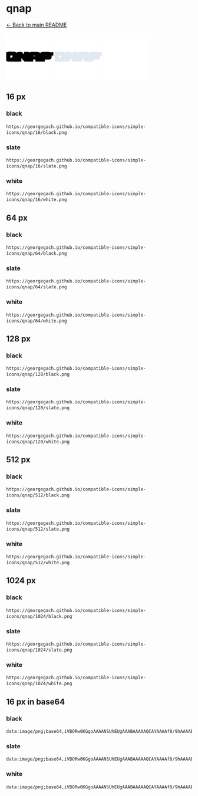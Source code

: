 # qnap

[← Back to main README](../../README.md)


<img src="./128/black.png" width="128" alt="qnap black icon" />
<img src="./128/slate.png" width="128" alt="qnap slate icon" />
<img src="./128/white.png" width="128" alt="qnap white icon" />

## 16 px

### black
```
https://georgegach.github.io/compatible-icons/simple-icons/qnap/16/black.png
```

### slate
```
https://georgegach.github.io/compatible-icons/simple-icons/qnap/16/slate.png
```

### white
```
https://georgegach.github.io/compatible-icons/simple-icons/qnap/16/white.png
```

## 64 px

### black
```
https://georgegach.github.io/compatible-icons/simple-icons/qnap/64/black.png
```

### slate
```
https://georgegach.github.io/compatible-icons/simple-icons/qnap/64/slate.png
```

### white
```
https://georgegach.github.io/compatible-icons/simple-icons/qnap/64/white.png
```

## 128 px

### black
```
https://georgegach.github.io/compatible-icons/simple-icons/qnap/128/black.png
```

### slate
```
https://georgegach.github.io/compatible-icons/simple-icons/qnap/128/slate.png
```

### white
```
https://georgegach.github.io/compatible-icons/simple-icons/qnap/128/white.png
```

## 512 px

### black
```
https://georgegach.github.io/compatible-icons/simple-icons/qnap/512/black.png
```

### slate
```
https://georgegach.github.io/compatible-icons/simple-icons/qnap/512/slate.png
```

### white
```
https://georgegach.github.io/compatible-icons/simple-icons/qnap/512/white.png
```

## 1024 px

### black
```
https://georgegach.github.io/compatible-icons/simple-icons/qnap/1024/black.png
```

### slate
```
https://georgegach.github.io/compatible-icons/simple-icons/qnap/1024/slate.png
```

### white
```
https://georgegach.github.io/compatible-icons/simple-icons/qnap/1024/white.png
```

## 16 px in base64

### black
```
data:image/png;base64,iVBORw0KGgoAAAANSUhEUgAAABAAAAAQCAYAAAAf8/9hAAAABmJLR0QA/wD/AP+gvaeTAAAAkElEQVQ4je3PPQ4BARDF8d8WIr62UQiJs+wFdEoH0LmJ1gVEIXEJd9BolFSIKNZusJq5A4V/Msm8eZnJG/58nwQbDPDGFhlWGOGMHjrIscQELZxwSPDCHl00UcMTV/RRRt9Ginv4KXZCHFFE3UKX4eV4xGIVusIFWYI1hpGkiAQzzGPWwBSLOFrHON778xN8AKioKAQnGWaHAAAAAElFTkSuQmCC
```

### slate
```
data:image/png;base64,iVBORw0KGgoAAAANSUhEUgAAABAAAAAQCAYAAAAf8/9hAAAABmJLR0QA/wD/AP+gvaeTAAAAx0lEQVQ4je3QPy7DcRyH8ef90Ub8aSPp0JA6iwvYjA5g4yRWFxAbh3AHi4GEBUPTJiL+9fd9DBJX6OI1PuMD/5YvDy/zyyI7Qmt6XckeeBHZb3Eaa5wwoOVdunOqDgMb4JON+zw+zzvltsLIsK70CxeaWYrt1vxK1UzdDAwDryYLdAje9JIIbauZrRASP4Q3YRz4LTKKfpMg9NEBYdZV76QXvSK1S7iLfgL9wHGHp5COcs1u5ajKM+ELWK1FHUwmw+mS9//78wN2l1+psgIbsQAAAABJRU5ErkJggg==
```

### white
```
data:image/png;base64,iVBORw0KGgoAAAANSUhEUgAAABAAAAAQCAYAAAAf8/9hAAAABmJLR0QA/wD/AP+gvaeTAAAAoElEQVQ4je3QPWrCYRDE4ecNiIkaGwNBwbN4ARtJmQOk8ya2XiCkELxE7pDGxlYQ/liI+BF10+wRhDT+mh12YBiGO/9PiYg5erjiGwN8YYgKr3jGHp94RxMrLEtEXLBABw3UcMYGXZxSt9DGNv02fkpEnLHOADhghxc84Bclbyv9xwwdlYiYoY8LjtlgjEn+nvCBabap462UUt1kxDs34A85Jy2WUBY2RAAAAABJRU5ErkJggg==
```

